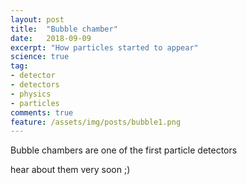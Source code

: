 ```yaml
---
layout: post
title:  "Bubble chamber"
date:   2018-09-09
excerpt: "How particles started to appear"
science: true
tag:
- detector
- detectors
- physics
- particles
comments: true
feature: /assets/img/posts/bubble1.png
---
```


Bubble chambers are one of the first particle detectors

hear about them very soon ;)
